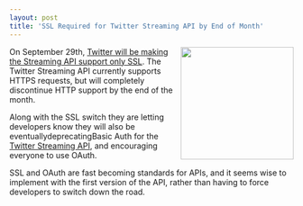 ```yaml
---
layout: post
title: 'SSL Required for Twitter Streaming API by End of Month'
---
```

<img src="http://kinlane-productions.s3.amazonaws.com/Twitter-Logo.jpg" alt="" width="200" align="right" />On September 29th, <a title="Twitter will be making the Streaming API support only SSL" href="https://dev.twitter.com/blog/streaming-api-turning-ssl-only-september-29th">Twitter will be making the Streaming API support only SSL</a>. The Twitter Streaming API currently supports HTTPS requests, but will completely discontinue HTTP support by the end of the month.<p></p>
Along with the SSL switch they are letting developers know they will also be eventuallydeprecatingBasic Auth for the <a title="Twitter Streaming API" href="https://dev.twitter.com/docs/streaming-api">Twitter Streaming API</a>, and encouraging everyone to use OAuth.<p></p>
SSL and OAuth are fast becoming standards for APIs, and it seems wise to implement with the first version of the API, rather than having to force developers to switch down the road.